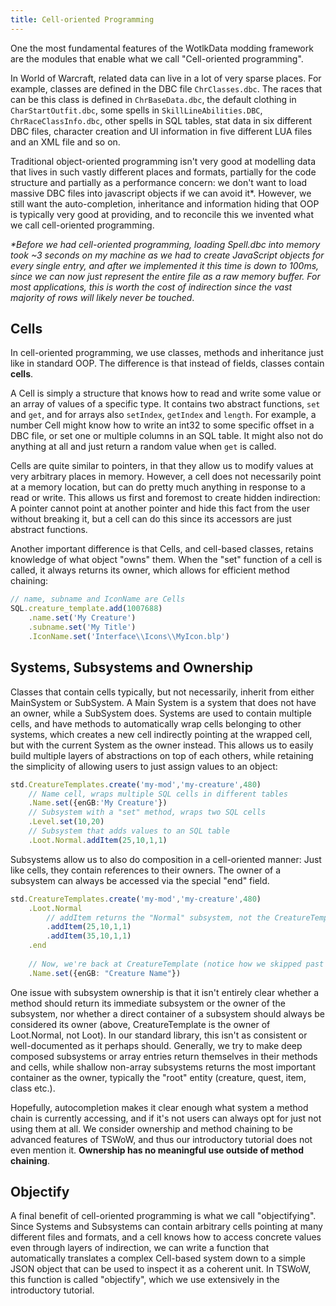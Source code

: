 ```yaml
---
title: Cell-oriented Programming
---
```


One the most fundamental features of the WotlkData modding framework are the modules that enable what we call "Cell-oriented programming". 

In World of Warcraft, related data can live in a lot of very sparse places. For example, classes are defined in the DBC file `ChrClasses.dbc`. The races that can be this class is defined in `ChrBaseData.dbc`, the default clothing in `CharStartOutfit.dbc`, some spells in `SkillLineAbilities.DBC`, `ChrRaceClassInfo.dbc`, other spells in SQL tables, stat data in six different DBC files, character creation and UI information in five different LUA files and an XML file and so on.

Traditional object-oriented programming isn't very good at modelling data that lives in such vastly different places and formats, partially for the code structure and partially as a performance concern: we don't want to load massive DBC files into javascript objects if we can avoid it*. However, we still want the auto-completion, inheritance and information hiding that OOP is typically very good at providing, and to reconcile this we invented what we call cell-oriented programming.

_*Before we had cell-oriented programming, loading Spell.dbc into memory took ~3 seconds on my machine as we had to create JavaScript objects for every single entry, and after we implemented it this time is down to 100ms, since we can now just represent the entire file as a raw memory buffer. For most applications, this is worth the cost of indirection since the vast majority of rows will likely never be touched_.

## Cells

In cell-oriented programming, we use classes, methods and inheritance just like in standard OOP. The difference is that instead of fields, classes contain **cells**.

A Cell is simply a structure that knows how to read and write some value or an array of values of a specific type. It contains two abstract functions, `set` and `get`, and for arrays also `setIndex`, `getIndex` and `length`. For example, a number Cell might know how to write an int32 to some specific offset in a DBC file, or set one or multiple columns in an SQL table. It might also not do anything at all and just return a random value when `get` is called.

Cells are quite similar to pointers, in that they allow us to modify values at very arbitrary places in memory. However, a cell does not necessarily point at a memory location, but can do pretty much anything in response to a read or write. This allows us first and foremost to create hidden indirection: A pointer cannot point at another pointer and hide this fact from the user without breaking it, but a cell can do this since its accessors are just abstract functions.

Another important difference is that Cells, and cell-based classes, retains knowledge of what object "owns" them. When the "set" function of a cell is called, it always returns its owner, which allows for efficient method chaining: 

```ts
// name, subname and IconName are Cells
SQL.creature_template.add(1007688)
    .name.set('My Creature')
    .subname.set('My Title')
    .IconName.set('Interface\\Icons\\MyIcon.blp')
```

## Systems, Subsystems and Ownership

Classes that contain cells typically, but not necessarily, inherit from either MainSystem or SubSystem. A Main System is a system that does not have an owner, while a SubSystem does. Systems are used to contain multiple cells, and have methods to automatically wrap cells belonging to other systems, which creates a new cell indirectly pointing at the wrapped cell, but with the current System as the owner instead. This allows us to easily build multiple layers of abstractions on top of each others, while retaining the simplicity of allowing users to just assign values to an object: 

```ts
std.CreatureTemplates.create('my-mod','my-creature',480)
    // Name cell, wraps multiple SQL cells in different tables
    .Name.set({enGB:'My Creature'})
    // Subsystem with a "set" method, wraps two SQL cells
    .Level.set(10,20)
    // Subsystem that adds values to an SQL table
    .Loot.Normal.addItem(25,10,1,1)
```

Subsystems allow us to also do composition in a cell-oriented manner: Just like cells, they contain references to their owners. The owner of a subsystem can always be accessed via the special "end" field.

```ts
std.CreatureTemplates.create('my-mod','my-creature',480)
    .Loot.Normal
        // addItem returns the "Normal" subsystem, not the CreatureTemplate
        .addItem(25,10,1,1)
        .addItem(35,10,1,1)
    .end
    
    // Now, we're back at CreatureTemplate (notice how we skipped past "Loot")
    .Name.set({enGB: "Creature Name"})
```

One issue with subsystem ownership is that it isn't entirely clear whether a method should return its immediate subsystem or the owner of the subsystem, nor whether a direct container of a subsystem should always be considered its owner (above, CreatureTemplate is the owner of Loot.Normal, not Loot). In our standard library, this isn't as consistent or well-documented as it perhaps should. Generally, we try to make deep composed subsystems or array entries return themselves in their methods and cells, while shallow non-array subsystems returns the most important container as the owner, typically the "root" entity (creature, quest, item, class etc.).

Hopefully, autocompletion makes it clear enough what system a method chain is currently accessing, and if it's not users can always opt for just not using them at all. We consider ownership and method chaining to be advanced features of TSWoW, and thus our introductory tutorial does not even mention it. **Ownership has no meaningful use outside of method chaining**.

## Objectify

A final benefit of cell-oriented programming is what we call "objectifying". Since Systems and Subsystems can contain arbitrary cells pointing at many different files and formats, and a cell knows how to access concrete values even through layers of indirection, we can write a function that automatically translates a complex Cell-based system down to a simple JSON object that can be used to inspect it as a coherent unit. In TSWoW, this function is called "objectify", which we use extensively in the introductory tutorial. 